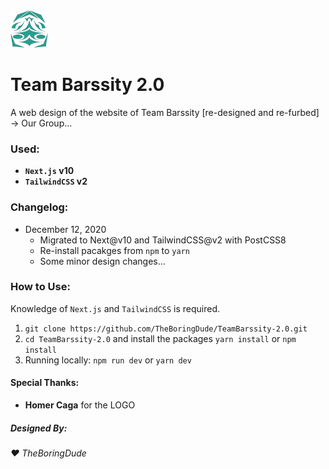 <img src="/public/logo.png" alt="Team Barssity" height="60" width="60" />

# Team Barssity 2.0

A web design of the website of Team Barssity [re-designed and re-furbed] -> Our Group...

### Used:

- **`Next.js` v10**
- **`TailwindCSS` v2**

### Changelog:

- December 12, 2020
  - Migrated to Next@v10 and TailwindCSS@v2 with PostCSS8
  - Re-install pacakges from `npm` to `yarn`
  - Some minor design changes...

### How to Use:

Knowledge of `Next.js` and `TailwindCSS` is required.

1. `git clone https://github.com/TheBoringDude/TeamBarssity-2.0.git`
2. `cd TeamBarssity-2.0` and install the packages `yarn install` or `npm install`
3. Running locally: `npm run dev` or `yarn dev`

#### Special Thanks:

- **Homer Caga** for the LOGO

##### Designed By:

###### :heart: TheBoringDude
